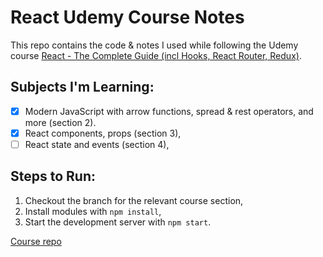 # React Udemy Course Notes

This repo contains the code & notes I used while following the Udemy course [React - The Complete Guide (incl Hooks, React Router, Redux)](https://www.udemy.com/course/react-the-complete-guide-incl-redux/).

## Subjects I'm Learning:

-   [x] Modern JavaScript with arrow functions, spread & rest operators, and more (section 2).
-   [x] React components, props (section 3),
-   [ ] React state and events (section 4),

## Steps to Run:

1. Checkout the branch for the relevant course section,
2. Install modules with `npm install`,
3. Start the development server with `npm start`.

[Course repo](https://github.com/academind/react-complete-guide-code/tree/03-react-basics-working-with-components/code/11-finished/src)
